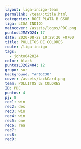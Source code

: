 ```yaml
---
layout: liga-indigo-team
permalink: /team/:title.html
categories: ROCT PLATA B GSUR
liga: LIGA INDIGO
maincover: /assets/logos/PDC.png
puntosLJMAYO24: 17
date: 2020-08-29 10:29:20 +0700
title: POLLITOS DE COLORES
route: /liga-indigo
tags:
  - johto042024
color: black
puntosLJ202404: 12
grupo: sur
background: "#F16C38"
cover: /assets/backCard.png
team: POLLITOS DE COLORES
ID: PDC
puntos: 4
pj: 8
rec1: win
rec2: des
rec3: win
rec4: win
rec5: one
rec6: rea
rec7: 
rec8: 
rec9:
---
```

